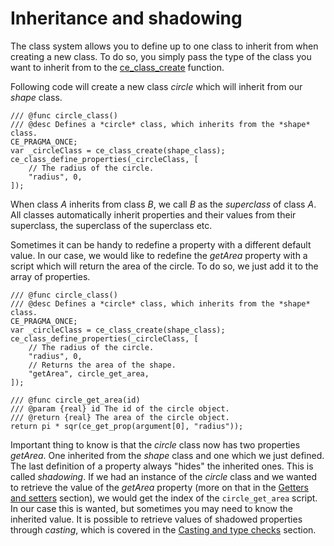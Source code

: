 # Inheritance and shadowing
The class system allows you to define up to one class to inherit from when creating a new class. To do so, you simply pass the type of the class you want to inherit from to the [ce_class_create](./ce_class_create.html) function.

Following code will create a new class *circle* which will inherit from our *shape* class.

```gml
/// @func circle_class()
/// @desc Defines a *circle* class, which inherits from the *shape* class.
CE_PRAGMA_ONCE;
var _circleClass = ce_class_create(shape_class);
ce_class_define_properties(_circleClass, [
    // The radius of the circle.
    "radius", 0,
]);
```

When class *A* inherits from class *B*, we call *B* as the *superclass* of class *A*. All classes automatically inherit properties and their values from their superclass, the superclass of the superclass etc.

Sometimes it can be handy to redefine a property with a different default value. In our case, we would like to redefine the *getArea* property with a script which will return the area of the circle. To do so, we just add it to the array of properties.

```gml
/// @func circle_class()
/// @desc Defines a *circle* class, which inherits from the *shape* class.
CE_PRAGMA_ONCE;
var _circleClass = ce_class_create(shape_class);
ce_class_define_properties(_circleClass, [
    // The radius of the circle.
    "radius", 0,
    // Returns the area of the shape.
    "getArea", circle_get_area,
]);

/// @func circle_get_area(id)
/// @param {real} id The id of the circle object.
/// @return {real} The area of the circle object.
return pi * sqr(ce_get_prop(argument[0], "radius"));
```

Important thing to know is that the *circle* class now has two properties *getArea*. One inherited from the *shape* class and one which we just defined. The last definition of a property always "hides" the inherited ones. This is called *shadowing*. If we had an instance of the *circle* class and we wanted to retrieve the value of the *getArea* property (more on that in the [Getters and setters](./ClassGettersAndSetters.html) section), we would get the index of the `circle_get_area` script. In our case this is wanted, but sometimes you may need to know the inherited value. It is possible to retrieve values of shadowed properties through *casting*, which is covered in the [Casting and type checks](./ClassCastingAndTypeChecks.html) section.